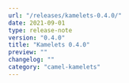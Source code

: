 ```yaml
---
url: "/releases/kamelets-0.4.0/"
date: 2021-09-01
type: release-note
version: "0.4.0"
title: "Kamelets 0.4.0"
preview: ""
changelog: ""
category: "camel-kamelets"
---
```

